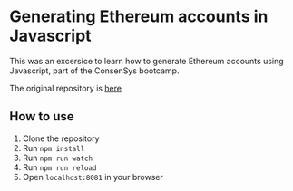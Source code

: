 # Generating Ethereum accounts in Javascript

This was an excersice to learn how to generate Ethereum accounts using Javascript, part of the ConsenSys bootcamp.

The original repository is [here](https://github.com/ConsenSys-Academy/ethereum-address-generator-js.git)

## How to use

1. Clone the repository
2. Run `npm install`
3. Run `npm run watch`
4. Run `npm run reload`
5. Open `localhost:8081` in your browser
